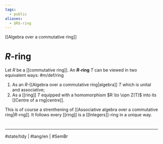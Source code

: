 ```yaml
---
tags:
  - public
aliases:
  - $R$-ring
---
```

[[Algebra over a commutative ring]]
# $R$-ring

Let $R$ be a [[commutative ring]].
An **$R$-ring** $T$ can be viewed in two equivalent ways: #m/def/ring

1. As an $R$-[[Algebra over a commutative ring|algebra]] $T$ which is unital and associative;
2. As a [[ring]] $T$ equipped with a homomorphism $R \to \opn Z(T)$ into its [[Centre of a rng|centre]].

This is of course a strenthening of [[Associative algebra over a commutative ring|$R$-rng]].
It follows every [[ring]] is a [[Integers]]-ring in a unique way.

#
---
#state/tidy | #lang/en | #SemBr
